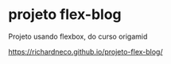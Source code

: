 # projeto flex-blog
 Projeto usando flexbox, do curso origamid

https://richardneco.github.io/projeto-flex-blog/
